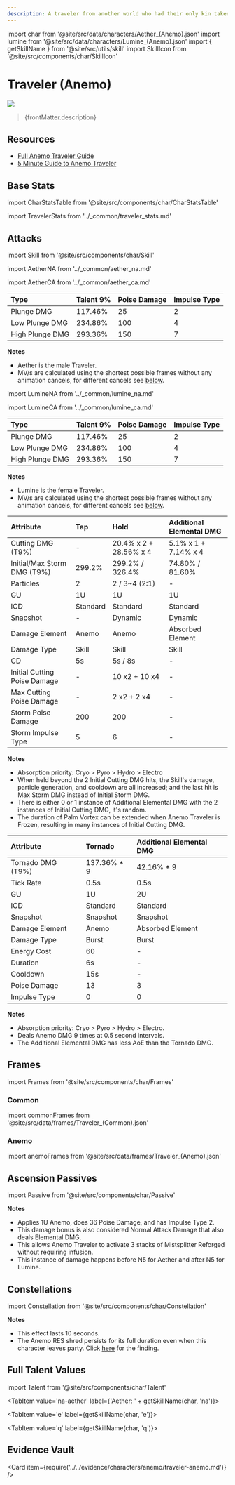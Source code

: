 ```yaml
---
description: A traveler from another world who had their only kin taken away, forcing them to embark on a journey to find The Seven.
---
```


import char from '@site/src/data/characters/Aether_(Anemo).json'
import lumine from '@site/src/data/characters/Lumine_(Anemo).json'
import { getSkillName } from '@site/src/utils/skill'
import SkillIcon from '@site/src/components/char/SkillIcon'

# Traveler (Anemo)

![](/img/traveler/anemo-traveler.png)

<blockquote>{frontMatter.description}</blockquote>

## Resources

* [Full Anemo Traveler Guide](https://keqingmains.com/anemo-traveler/)
* [5 Minute Guide to Anemo Traveler](https://youtu.be/H4Y6y7JJsvM)

## Base Stats

import CharStatsTable from '@site/src/components/char/CharStatsTable'

<CharStatsTable char={char} />

import TravelerStats from '../\_common/traveler_stats.md'

<TravelerStats />

## Attacks

import Skill from '@site/src/components/char/Skill'

<Tabs>
<TabItem value='na-aether' label='Aether Normal Attacks'>
<SkillIcon char={char} skill='na' />
<div class='talent-columns'>
<Skill char={char} skill='na' sectionFilter='Normal Attack' />

import AetherNA from '../_common/aether_na.md'

<AetherNA />

</div>
<div class='talent-columns'>
<Skill char={char} skill='na' sectionFilter='Charged Attack' />

import AetherCA from '../_common/aether_ca.md'

<AetherCA />

</div>
<div class='talent-columns'>
<Skill char={char} skill='na' sectionFilter='Plunging Attack' />

| Type            | Talent 9% | Poise Damage | Impulse Type |
| :-------------- | :-------- | :----------- | :----------- |
| Plunge DMG      | 117.46%   | 25           | 2            |
| Low Plunge DMG  | 234.86%   | 100          | 4            |
| High Plunge DMG | 293.36%   | 150          | 7            |

</div>

**Notes**

* Aether is the male Traveler.
* MV/s are calculated using the shortest possible frames without any animation cancels, for different cancels see [below](#frames).

</TabItem>

<TabItem value='na' label='Lumine Normal Attacks'>
<SkillIcon char={lumine} skill='na' />
<div class='talent-columns'>
<Skill char={lumine} skill='na' sectionFilter='Normal Attack' />

import LumineNA from '../_common/lumine_na.md'

<LumineNA />

</div>
<div class='talent-columns'>
<Skill char={lumine} skill='na' sectionFilter='Charged Attack' />

import LumineCA from '../_common/lumine_ca.md'

<LumineCA />

</div>
<div class='talent-columns'>
<Skill char={lumine} skill='na' sectionFilter='Plunging Attack' />

| Type            | Talent 9% | Poise Damage | Impulse Type |
| :-------------- | :-------- | :----------- | :----------- |
| Plunge DMG      | 117.46%   | 25           | 2            |
| Low Plunge DMG  | 234.86%   | 100          | 4            |
| High Plunge DMG | 293.36%   | 150          | 7            |

</div>

**Notes**

* Lumine is the female Traveler.
* MV/s are calculated using the shortest possible frames without any animation cancels, for different cancels see [below](#frames).

</TabItem>

<TabItem value='e' label='Skill'>
<SkillIcon char={char} skill='e' />
<div class='talent-columns'>
<Skill char={char} skill='e' />

| Attribute                     | Tap      | Hold                   | Additional Elemental DMG |
| :---------------------------- | :------- | :--------------------- | :----------------------- |
| Cutting DMG \(T9%\)           | -        | 20.4% x 2 + 28.56% x 4 | 5.1% x 1 + 7.14% x 4     |
| Initial/Max Storm DMG \(T9%\) | 299.2%   | 299.2% / 326.4%        | 74.80% / 81.60%          |
| Particles                     | 2        | 2 / 3~4 (2:1)          | -                        |
| GU                            | 1U       | 1U                     | 1U                       |
| ICD                           | Standard | Standard               | Standard                 |
| Snapshot                      | -        | Dynamic                | Dynamic                  |
| Damage Element                | Anemo    | Anemo                  | Absorbed Element         |
| Damage Type                   | Skill    | Skill                  | Skill                    |
| CD                            | 5s       | 5s / 8s                | -                        |
| Initial Cutting Poise Damage  | -        | 10 x2 + 10 x4          | -                        |
| Max Cutting Poise Damage      | -        | 2 x2 + 2 x4            | -                        |
| Storm Poise Damage            | 200      | 200                    | -                        |
| Storm Impulse Type            | 5        | 6                      | -                        |

</div>

**Notes**

* Absorption priority: Cryo > Pyro > Hydro > Electro
* When held beyond the 2 Initial Cutting DMG hits, the Skill's damage, particle generation, and cooldown are all increased; and the last hit is Max Storm DMG instead of Initial Storm DMG.
* There is either 0 or 1 instance of Additional Elemental DMG with the 2 instances of Initial Cutting DMG, it's random.
* The duration of Palm Vortex can be extended when Anemo Traveler is Frozen, resulting in many instances of Initial Cutting DMG.

</TabItem>

<TabItem value='q' label='Burst'>
<SkillIcon char={char} skill='q' />
<div class='talent-columns'>
<Skill char={char} skill='q'/>

| Attribute           | Tornado      | Additional Elemental DMG |
| :------------------ | :----------- | :----------------------- |
| Tornado DMG \(T9%\) | 137.36% \* 9 | 42.16% \* 9              |
| Tick Rate           | 0.5s         | 0.5s                     |
| GU                  | 1U           | 2U                       |
| ICD                 | Standard     | Standard                 |
| Snapshot            | Snapshot     | Snapshot                 |
| Damage Element      | Anemo        | Absorbed Element         |
| Damage Type         | Burst        | Burst                    |
| Energy Cost         | 60           | -                        |
| Duration            | 6s           | -                        |
| Cooldown            | 15s          | -                        |
| Poise Damage        | 13           | 3                        |
| Impulse Type        | 0            | 0                        |

</div>

**Notes**

* Absorption priority: Cryo > Pyro > Hydro > Electro.
* Deals Anemo DMG 9 times at 0.5 second intervals.
* The Additional Elemental DMG has less AoE than the Tornado DMG.

</TabItem>
</Tabs>

## Frames

import Frames from '@site/src/components/char/Frames'

### Common

import commonFrames from '@site/src/data/frames/Traveler_(Common).json'

<Frames data={commonFrames} />

### Anemo

import anemoFrames from '@site/src/data/frames/Traveler_(Anemo).json'

<Frames data={anemoFrames} />

## Ascension Passives

import Passive from '@site/src/components/char/Passive'

<Tabs>
<TabItem value='a1' label='Ascension 1'>
<Passive char={char} passive={0} />

**Notes**

* Applies 1U Anemo, does 36 Poise Damage, and has Impulse Type 2.
* This damage bonus is also considered Normal Attack Damage that also deals Elemental DMG.
* This allows Anemo Traveler to activate 3 stacks of Mistsplitter Reforged without requiring infusion.
* This instance of damage happens before N5 for Aether and after N5 for Lumine.

</TabItem>

<TabItem value="a4" label="Ascension 4">
<Passive char={char} passive={1} />
</TabItem>
</Tabs>

## Constellations

import Constellation from '@site/src/components/char/Constellation'

<Tabs>
<TabItem value='c1' label='C1'>
<Constellation char={char} constellation={1} />
</TabItem>

<TabItem value='c2' label='C2'>
<Constellation char={char} constellation={2} />
</TabItem>

<TabItem value='c3' label='C3'>
<Constellation char={char} constellation={3} />
</TabItem>

<TabItem value='c4' label='C4'>
<Constellation char={char} constellation={4} />
</TabItem>

<TabItem value='c5' label='C5'>
<Constellation char={char} constellation={5} />
</TabItem>

<TabItem value='c6' label='C6'>
<Constellation char={char} constellation={6} />

**Notes**

* This effect lasts 10 seconds.
* The Anemo RES shred persists for its full duration even when this character leaves party. Click [here](../../evidence/combat-mechanics/party-mechanics.md#debuffsteam-buffs-with-duration-persist-after-applier-leaves-party) for the finding. 

</TabItem>
</Tabs>

## Full Talent Values

import Talent from '@site/src/components/char/Talent'

<Tabs>
<TabItem value='na-lumine' label={'Lumine: ' + getSkillName(lumine, 'na')}>
<Talent char={lumine} skill='na' />
</TabItem>

<TabItem value='na-aether' label={'Aether: ' + getSkillName(char, 'na')}>
<Talent char={char} skill='na' />
</TabItem>

<TabItem value='e' label={getSkillName(char, 'e')}>
<Talent char={char} skill='e' />
</TabItem>

<TabItem value='q' label={getSkillName(char, 'q')}>
<Talent char={char} skill='q' />
</TabItem>
</Tabs>

## Evidence Vault

<Card item={require('../../evidence/characters/anemo/traveler-anemo.md')} />
